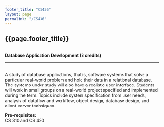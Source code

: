 ```yaml
---
footer_title: "CS436"
layout: page
permalink: "/CS436"
---
```


## {{page.footer_title}}
\
**Database Application Development (3 credits)**

---
\
A study of database applications, that is, software systems that solve a particular real-world problem and hold their data in a relational database. The systems under study will also have a realistic user interface. Students will work in small groups on a real-world project specified and implemented during the term. Topics include system specification from user needs, analysis of dataflow and workflow, object design, database design, and client-server techniques.

**Pre-requisites:**
\
CS 310 and CS 430
